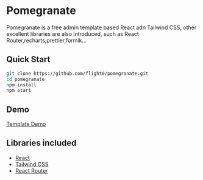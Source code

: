 # Pomegranate

Pomegranate is a free admin template based React adn Tailwind CSS, other excellent libraries are also introduced, such as React Router,recharts,prettier,formik...

## Quick Start

```sh
git clone https://github.com/flight0/pomegranate.git
cd pomegranate
npm install
npm start
```

## Demo

[Template Demo](https://pomegranate.guixing.fun/)
  
## Libraries included

* [React](https://reactjs.org/)
* [Tailwind CSS](https://tailwindcss.com/)
* [React Router](https://reactrouter.com/)

